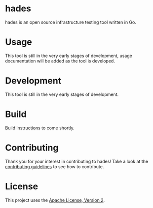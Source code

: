 # hades
hades is an open source infrastructure testing tool written in Go.

# Usage
This tool is still in the very early stages of development, usage documentation will be added as the tool is developed.

# Development
This tool is still in the very early stages of development.

# Build
Build instructions to come shortly.

# Contributing
Thank you for your interest in contributing to hades! Take a look at the [contributing guidelines](.github/CONTRIBUTING.md) to see how to contribute.

# License
This project uses the [Apache License, Version 2](https://opensource.org/licenses/Apache-2.0).
